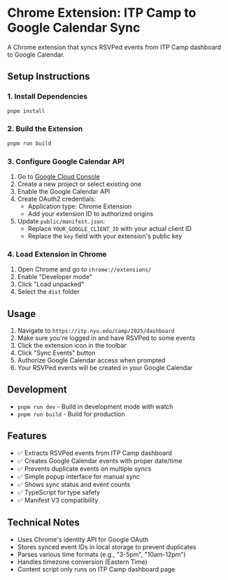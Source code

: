 # Chrome Extension: ITP Camp to Google Calendar Sync

A Chrome extension that syncs RSVPed events from ITP Camp dashboard to Google Calendar.

## Setup Instructions

### 1. Install Dependencies
```bash
pnpm install
```

### 2. Build the Extension
```bash
pnpm run build
```

### 3. Configure Google Calendar API

1. Go to [Google Cloud Console](https://console.cloud.google.com/)
2. Create a new project or select existing one
3. Enable the Google Calendar API
4. Create OAuth2 credentials:
   - Application type: Chrome Extension
   - Add your extension ID to authorized origins
5. Update `public/manifest.json`:
   - Replace `YOUR_GOOGLE_CLIENT_ID` with your actual client ID
   - Replace the `key` field with your extension's public key

### 4. Load Extension in Chrome

1. Open Chrome and go to `chrome://extensions/`
2. Enable "Developer mode"
3. Click "Load unpacked"
4. Select the `dist` folder

## Usage

1. Navigate to `https://itp.nyu.edu/camp/2025/dashboard`
2. Make sure you're logged in and have RSVPed to some events
3. Click the extension icon in the toolbar
4. Click "Sync Events" button
5. Authorize Google Calendar access when prompted
6. Your RSVPed events will be created in your Google Calendar

## Development

- `pnpm run dev` - Build in development mode with watch
- `pnpm run build` - Build for production

## Features

- ✅ Extracts RSVPed events from ITP Camp dashboard
- ✅ Creates Google Calendar events with proper date/time
- ✅ Prevents duplicate events on multiple syncs
- ✅ Simple popup interface for manual sync
- ✅ Shows sync status and event counts
- ✅ TypeScript for type safety
- ✅ Manifest V3 compatibility

## Technical Notes

- Uses Chrome's identity API for Google OAuth
- Stores synced event IDs in local storage to prevent duplicates
- Parses various time formats (e.g., "3-5pm", "10am-12pm")
- Handles timezone conversion (Eastern Time)
- Content script only runs on ITP Camp dashboard page